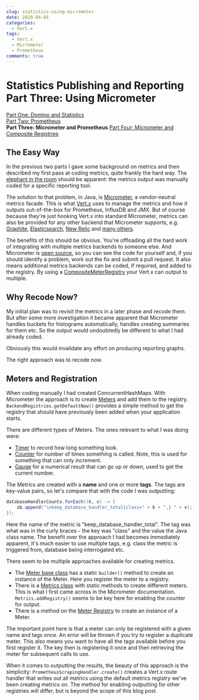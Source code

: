 ```yaml
---
slug: statistics-using-micrometer
date: 2020-04-01
categories:
  - Vert.x
tags: 
  - Vert.x
  - Micrometer
  - Prometheus
comments: true
---
```

# Statistics Publishing and Reporting Part Three: Using Micrometer

[Part One: Domino and Statistics](./2020-03-26-statistics-reporting.md)  
[Part Two: Prometheus](./2020-03-30-statistics-for-prometheus.md)  
**Part Three: Micrometer and Prometheus**
[Part Four: Micrometer and Composite Registries](./2020-04-18-micrometer-composite-registries.md)

## The Easy Way

In the previous two parts I gave some background on metrics and then described my first pass at coding metrics, quite frankly the hard way. The [elephant in the room](https://en.wikipedia.org/wiki/Elephant_in_the_room) should be apparent: the metrics output was manually coded for a specific reporting tool.

<!-- more -->

The solution to that problem, in Java, is [Micrometer](https://micrometer.io/), a vendor-neutral metrics facade. This is what [Vert.x](https://vertx.io/docs/vertx-micrometer-metrics/java/) uses to manage the metrics and how it outputs out-of-the-box for Prometheus, InfluxDB and JMX. But of course because they're just hooking Vert.x into standard Micrometer, metrics can also be provided for any other backend that Micrometer supports, e.g. [Graphite](http://micrometer.io/docs/registry/graphite), [Elasticsearch](http://micrometer.io/docs/registry/elastic), [New Relic](http://micrometer.io/docs/registry/new-relic) and [many others](http://micrometer.io/docs).

The benefits of this should be obvious. You're offloading all the hard work of integrating with multiple metrics backends to someone else. And Micrometer is [open source](https://github.com/micrometer-metrics/micrometer), so you can see the code for yourself and, if you should identify a problem, work out the fix and submit a pull request. It also means additional metrics backends can be coded, if required, and added to the registry. By using a [CompositeMeterRegistry](https://vertx.io/docs/vertx-micrometer-metrics/java/#_other_backends_or_combinations) your Vert.x can output to multiple.

## Why Recode Now?

My initial plan was to revisit the metrics in a later phase and recode them. But after some more investigation it became apparent that Micrometer handles buckets for histograms automatically, handles creating summaries for them etc. So the output would undoubtedly be different to what I had already coded.

Obviously this would invalidate any effort on producing reporting graphs.

The right approach was to recode now.

## Meters and Registration

When coding manually I had created ConcurrentHashMaps. With Micrometer the approach is to create [Meters](https://micrometer.io/docs/concepts#_meters) and add them to the registry. `BackendRegistries.getDefaultNow()` provides a simple method to get the registry that should have previously been added when your application starts.

There are different types of Meters. The ones relevant to what I was doing were:

- [Timer](https://micrometer.io/docs/concepts#_timers) to record how long something took.
- [Counter](https://micrometer.io/docs/concepts#_counters) for number of times something is called. Note, this is used for something that can only increment.
- [Gauge](https://micrometer.io/docs/concepts#_gauges) for a numerical result that can go up or down, used to get the current number.

The Metrics are created with a **name** and one or more **tags**. The tags are key-value pairs, so let's compare that with the code I was outputting:

```java
databaseHandlerCounts.forEach((k, v) -> {
	sb.append("\nkeep_database_handler_total{class=" + k + ",} " + v);
});
```

Here the name of the metric is "keep_database_handler_total". The tag was what was in the curly braces - the key was "class" and the value the Java class name. The benefit over the approach I had becomes immediately apparent, it's much easier to use multiple tags, e.g. class the metric is triggered from, database being interrogated etc.

There seem to be multiple approaches available for creating metrics.

- The [Meter base class](https://javadoc.io/doc/io.micrometer/micrometer-core/1.4.0/io/micrometer/core/instrument/Meter.html) has a static `builder()` method to create an instance of the Meter. Here you register the meter to a registry.
- There is a [Metrics class](https://javadoc.io/doc/io.micrometer/micrometer-core/1.4.0/io/micrometer/core/instrument/Metrics.html) with static methods to create different meters. This is what I first came across in the Micrometer documentation. `Metrics.addRegistry()` seems to be key here for enabling the counter for output.
- There is a method on the [Meter Registry](https://javadoc.io/doc/io.micrometer/micrometer-core/1.4.0/io/micrometer/core/instrument/MeterRegistry.html) to create an instance of a Meter.

The important point here is that a meter can only be registered with a given name and tags once. An error will be thrown if you try to register a duplicate meter. This also means you want to have all the tags available before you first register it. The key then is registering it once and then retrieving the meter for subsequent calls to use.

When it comes to outputting the results, the beauty of this approach is the simplicity: `PrometheusScrapingHandler.create()` creates a Vert.x route handler that writes out all metrics using the default metrics registry we've been creating metrics on. The method for enabling outputting for other registries will differ, but is beyond the scope of this blog post.
